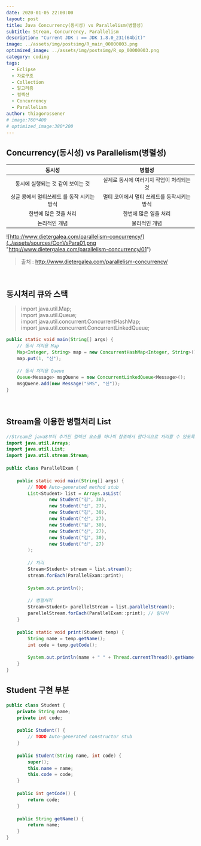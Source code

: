 ```yaml
---
date: 2020-01-05 22:00:00
layout: post
title: Java Concurrency(동시성) vs Parallelism(병렬성)
subtitle: Stream, Concurrency, Parallelism
description: "Current JDK : == JDK 1.8.0_231(64bit)"
image: ../assets/img/postsimg/R_main_00000003.png
optimized_image: ../assets/img/postsimg/R_op_00000003.png
category: coding
tags:
  - Eclipse
  - 자료구조
  - Collection
  - 알고리즘
  - 컬렉션
  - Concurrency
  - Parallelism
author: thiagorossener
# image:760*400
# optimized_image:380*200
---
```


## Concurrency(동시성) vs Parallelism(병렬성)

|                   동시성                   |                    병렬성                   |
|:------------------------------------------:|:-------------------------------------------:|
|      동시에 실행되는 것 같이 보이는 것     |  실제로 동시에 여러기지 작업이 처리되는 것  |
| 싱글 콩에서 멀티쓰레드 를 동작 시키는 방식 | 멀티 코어에서 멀티 쓰레드를 동작시키는 방식 |
|            한번에 많은 것을 처리           |            한번에 많은 일을 처리            |
|                논리적인 개념               |                물리적인 개념                |

![http://www.dietergalea.com/parallelism-concurrency/](../assets/sources/ConVsPara01.png "http://www.dietergalea.com/parallelism-concurrency/01")

> 출처 :  http://www.dietergalea.com/parallelism-concurrency/
<br>

## 동시처리 큐와 스택

> import java.util.Map; <br>
> import java.util.Queue; <br>
> import java.util.concurrent.ConcurrentHashMap; <br>
> import java.util.concurrent.ConcurrentLinkedQueue; <br>

```java
public static void main(String[] args) {
	// 동시 처리용 Map
	Map<Integer, String> map = new ConcurrentHashMap<Integer, String>();
	map.put(1, "신");
	
	// 동시 처리용 Queue
	Queue<Message> msgQuene = new ConcurrentLinkedQueue<Message>();
	msgQuene.add(new Message("SMS", "신"));
}
```

<br>

## Stream을 이용한 병렬처리 List

```java
//Stream은 java8부터 추가된 컬렉션 요소를 하나씩 참조해서 람다식으로 처리할 수 있도록 해준다.
import java.util.Arrays;
import java.util.List;
import java.util.stream.Stream;

public class ParallelExam {

	public static void main(String[] args) {
		// TODO Auto-generated method stub
		List<Student> list = Arrays.asList(
				new Student("김", 30),
				new Student("신", 27),
				new Student("김", 30),
				new Student("신", 27),
				new Student("김", 30),
				new Student("신", 27),
				new Student("김", 30),
				new Student("신", 27)
		);
		
		// 처리
		Stream<Student> stream = list.stream();	
		stream.forEach(ParallelExam::print);
		
		System.out.println();
		
		// 병렬처리
		Stream<Student> parellelStream = list.parallelStream();
		parellelStream.forEach(ParallelExam::print); // 람다식
	}
	
	public static void print(Student temp) {
		String name = temp.getName();
		int code = temp.getCode();
		
		System.out.println(name + " " + Thread.currentThread().getName());
	}
}
```

## Student 구현 부분

```java
public class Student {
	private String name;
	private int code;
	
	public Student() {
		// TODO Auto-generated constructor stub
	}
	
	public Student(String name, int code) {
		super();
		this.name = name;
		this.code = code;
	}
	
	public int getCode() {
		return code;
	}
	
	public String getName() {
		return name;
	}
}
```